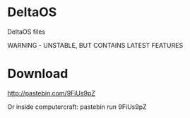 DeltaOS
=======

DeltaOS files

WARNING - UNSTABLE, BUT CONTAINS LATEST FEATURES

Download
=======
http://pastebin.com/9FiUs9pZ

Or inside computercraft:
pastebin run 9FiUs9pZ
